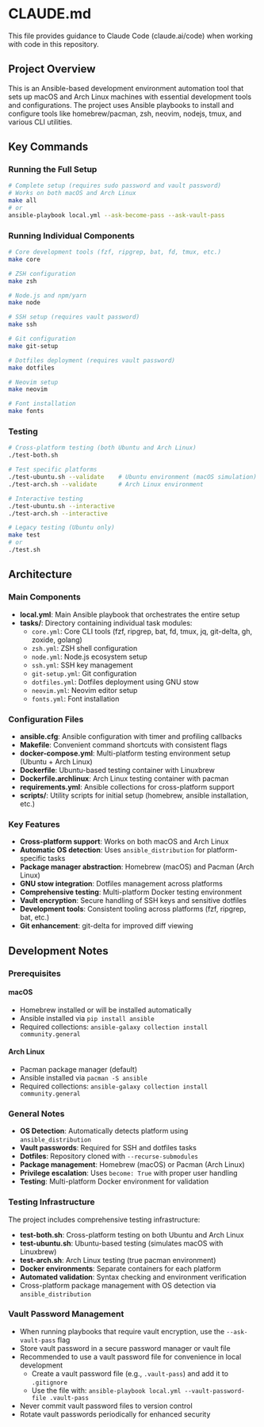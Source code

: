 # CLAUDE.md

This file provides guidance to Claude Code (claude.ai/code) when working with code in this repository.

## Project Overview

This is an Ansible-based development environment automation tool that sets up macOS and Arch Linux machines with essential development tools and configurations. The project uses Ansible playbooks to install and configure tools like homebrew/pacman, zsh, neovim, nodejs, tmux, and various CLI utilities.

## Key Commands

### Running the Full Setup
```bash
# Complete setup (requires sudo password and vault password)
# Works on both macOS and Arch Linux
make all
# or
ansible-playbook local.yml --ask-become-pass --ask-vault-pass
```

### Running Individual Components
```bash
# Core development tools (fzf, ripgrep, bat, fd, tmux, etc.)
make core

# ZSH configuration
make zsh

# Node.js and npm/yarn
make node

# SSH setup (requires vault password)
make ssh

# Git configuration
make git-setup

# Dotfiles deployment (requires vault password)
make dotfiles

# Neovim setup
make neovim

# Font installation
make fonts
```

### Testing
```bash
# Cross-platform testing (both Ubuntu and Arch Linux)
./test-both.sh

# Test specific platforms
./test-ubuntu.sh --validate    # Ubuntu environment (macOS simulation)
./test-arch.sh --validate      # Arch Linux environment

# Interactive testing
./test-ubuntu.sh --interactive
./test-arch.sh --interactive

# Legacy testing (Ubuntu only)
make test
# or
./test.sh
```

## Architecture

### Main Components

- **local.yml**: Main Ansible playbook that orchestrates the entire setup
- **tasks/**: Directory containing individual task modules:
  - `core.yml`: Core CLI tools (fzf, ripgrep, bat, fd, tmux, jq, git-delta, gh, zoxide, golang)
  - `zsh.yml`: ZSH shell configuration
  - `node.yml`: Node.js ecosystem setup
  - `ssh.yml`: SSH key management
  - `git-setup.yml`: Git configuration
  - `dotfiles.yml`: Dotfiles deployment using GNU stow
  - `neovim.yml`: Neovim editor setup
  - `fonts.yml`: Font installation

### Configuration Files

- **ansible.cfg**: Ansible configuration with timer and profiling callbacks
- **Makefile**: Convenient command shortcuts with consistent flags
- **docker-compose.yml**: Multi-platform testing environment setup (Ubuntu + Arch Linux)
- **Dockerfile**: Ubuntu-based testing container with Linuxbrew
- **Dockerfile.archlinux**: Arch Linux testing container with pacman
- **requirements.yml**: Ansible collections for cross-platform support
- **scripts/**: Utility scripts for initial setup (homebrew, ansible installation, etc.)

### Key Features

- **Cross-platform support**: Works on both macOS and Arch Linux
- **Automatic OS detection**: Uses `ansible_distribution` for platform-specific tasks
- **Package manager abstraction**: Homebrew (macOS) and Pacman (Arch Linux)
- **GNU stow integration**: Dotfiles management across platforms
- **Comprehensive testing**: Multi-platform Docker testing environment
- **Vault encryption**: Secure handling of SSH keys and sensitive dotfiles
- **Development tools**: Consistent tooling across platforms (fzf, ripgrep, bat, etc.)
- **Git enhancement**: git-delta for improved diff viewing

## Development Notes

### Prerequisites

#### macOS
- Homebrew installed or will be installed automatically
- Ansible installed via `pip install ansible`
- Required collections: `ansible-galaxy collection install community.general`

#### Arch Linux
- Pacman package manager (default)
- Ansible installed via `pacman -S ansible`
- Required collections: `ansible-galaxy collection install community.general`

### General Notes
- **OS Detection**: Automatically detects platform using `ansible_distribution`
- **Vault passwords**: Required for SSH and dotfiles tasks
- **Dotfiles**: Repository cloned with `--recurse-submodules`
- **Package management**: Homebrew (macOS) or Pacman (Arch Linux)
- **Privilege escalation**: Uses `become: True` with proper user handling
- **Testing**: Multi-platform Docker environment for validation

### Testing Infrastructure

The project includes comprehensive testing infrastructure:

- **test-both.sh**: Cross-platform testing on both Ubuntu and Arch Linux
- **test-ubuntu.sh**: Ubuntu-based testing (simulates macOS with Linuxbrew)
- **test-arch.sh**: Arch Linux testing (true pacman environment)
- **Docker environments**: Separate containers for each platform
- **Automated validation**: Syntax checking and environment verification
- Cross-platform package management with OS detection via `ansible_distribution`

### Vault Password Management
- When running playbooks that require vault encryption, use the `--ask-vault-pass` flag
- Store vault password in a secure password manager or vault file
- Recommended to use a vault password file for convenience in local development
  - Create a vault password file (e.g., `.vault-pass`) and add it to `.gitignore`
  - Use the file with: `ansible-playbook local.yml --vault-password-file .vault-pass`
- Never commit vault password files to version control
- Rotate vault passwords periodically for enhanced security